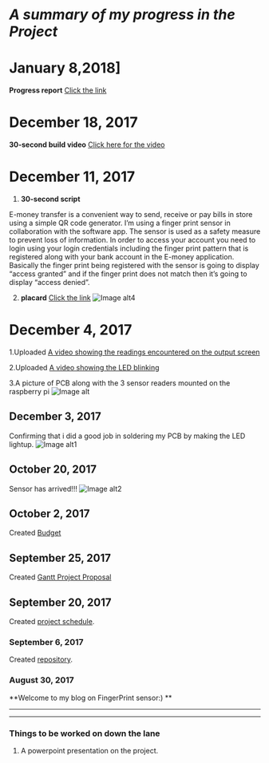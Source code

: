 # ***A summary of my progress in the Project***
# January 8,2018]
**Progress report**
[Click the link](https://github.com/RamyaRadhakrishnakumar/FingerPrintReader/blob/master/Progress%20report%20as%20of%20Jan%208th%202018.docx)

# December 18, 2017
**30-second build video**
[Click here for the video](https://github.com/RamyaRadhakrishnakumar/FingerPrintReader/blob/master/My%20Movie.mp4)

# December 11, 2017
1. **30-second script**

E-money transfer is a convenient way to send, receive or pay bills in store using a simple QR code generator. I’m using a finger print sensor in collaboration with the software app. The sensor is used as a safety measure to prevent loss of information. In order to access your account you need to login using your login credentials including the finger print pattern that is registered along with your bank account in the E-money application. Basically the finger print being registered with the sensor is going to display “access granted” and if the finger print does not match then it’s going to display “access denied”.

2. **placard**
[Click the link](https://github.com/RamyaRadhakrishnakumar/FingerPrintReader/blob/master/placard.pub)
![Image alt4](https://github.com/RamyaRadhakrishnakumar/FingerPrintReader/blob/master/placard.jpg?raw=yes)

# December 4, 2017
1.Uploaded [A video showing the readings encountered on the output screen](https://github.com/RamyaRadhakrishnakumar/FingerPrintReader/blob/master/IMG_5352.MOV)

2.Uploaded [A video showing the LED blinking](https://github.com/RamyaRadhakrishnakumar/FingerPrintReader/blob/master/IMG_5349.MOV)

3.A picture of PCB along with the 3 sensor readers mounted on the raspberry pi 
![Image alt](https://github.com/RamyaRadhakrishnakumar/FingerPrintReader/blob/master/IMG_5351.JPG?raw=yes)

## December 3, 2017
Confirming that i did a good job in soldering my PCB by making the LED lightup.
![Image alt1](https://github.com/RamyaRadhakrishnakumar/FingerPrintReader/blob/master/IMG_5380.jpg?raw=yes)

## October 20, 2017
Sensor has arrived!!!
![Image alt2](https://github.com/RamyaRadhakrishnakumar/FingerPrintReader/blob/master/IMG_5410.JPG?raw=yes)

## October 2, 2017
Created [Budget](https://github.com/RamyaRadhakrishnakumar/FingerPrintReader/blob/master/hardwarebudget.xlsx)

## September 25, 2017
Created [Gantt Project Proposal](https://github.com/RamyaRadhakrishnakumar/FingerPrintReader/blob/master/RamyaRadhakrishnakumar.mpp)

## September 20, 2017
Created [project schedule](https://github.com/six0four/StudentSenseHat/blob/master/documentation/Week3RubricforProjectSchedule.xml). 

### September 6, 2017
Created [repository](https://github.com/RamyaRadhakrishnakumar/FingerPrintReader.git). 

### August 30, 2017
**Welcome to my blog on FingerPrint sensor:) **
***
***
### Things to be worked on down the lane
1. A powerpoint presentation on the project.





